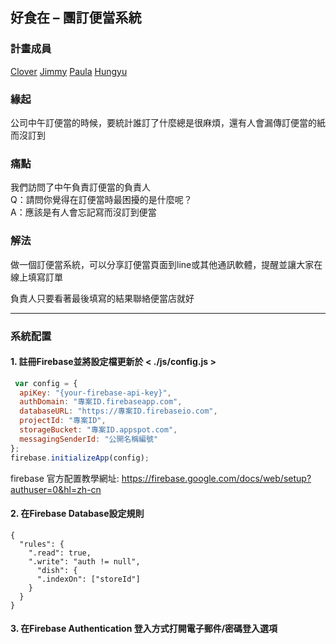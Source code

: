 ## 好食在 – 團訂便當系統

### 計畫成員
[Clover](https://github.com/raindot) 
[Jimmy](https://github.com/yingming25) 
[Paula](https://github.com/jade2018) 
[Hungyu](https://github.com/HungYu-Chen)

### 緣起
公司中午訂便當的時候，要統計誰訂了什麼總是很麻煩，還有人會漏傳訂便當的紙而沒訂到

### 痛點
我們訪問了中午負責訂便當的負責人<br>
Q：請問你覺得在訂便當時最困擾的是什麼呢？<br>
A：應該是有人會忘記寫而沒訂到便當

### 解法
做一個訂便當系統，可以分享訂便當頁面到line或其他通訊軟體，提醒並讓大家在線上填寫訂單

負責人只要看著最後填寫的結果聯絡便當店就好

---
### 系統配置
#### 1. 註冊Firebase並將設定檔更新於 < ./js/config.js >

```javascript
 var config = {
  apiKey: "{your-firebase-api-key}",
  authDomain: "專案ID.firebaseapp.com",
  databaseURL: "https://專案ID.firebaseio.com",
  projectId: "專案ID",
  storageBucket: "專案ID.appspot.com",
  messagingSenderId: "公開名稱編號"
};
firebase.initializeApp(config);
```
firebase 官方配置教學網址:
https://firebase.google.com/docs/web/setup?authuser=0&hl=zh-cn

#### 2. 在Firebase Database設定規則
```
{
  "rules": {
    ".read": true,
    ".write": "auth != null",
      "dish": {
      ".indexOn": ["storeId"]
    }
  }
}
```
#### 3. 在Firebase Authentication 登入方式打開電子郵件/密碼登入選項
 


